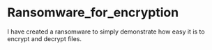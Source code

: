 # Ransomware_for_encryption
I have created a ransomware to simply demonstrate how easy it is to encrypt and decrypt files.
